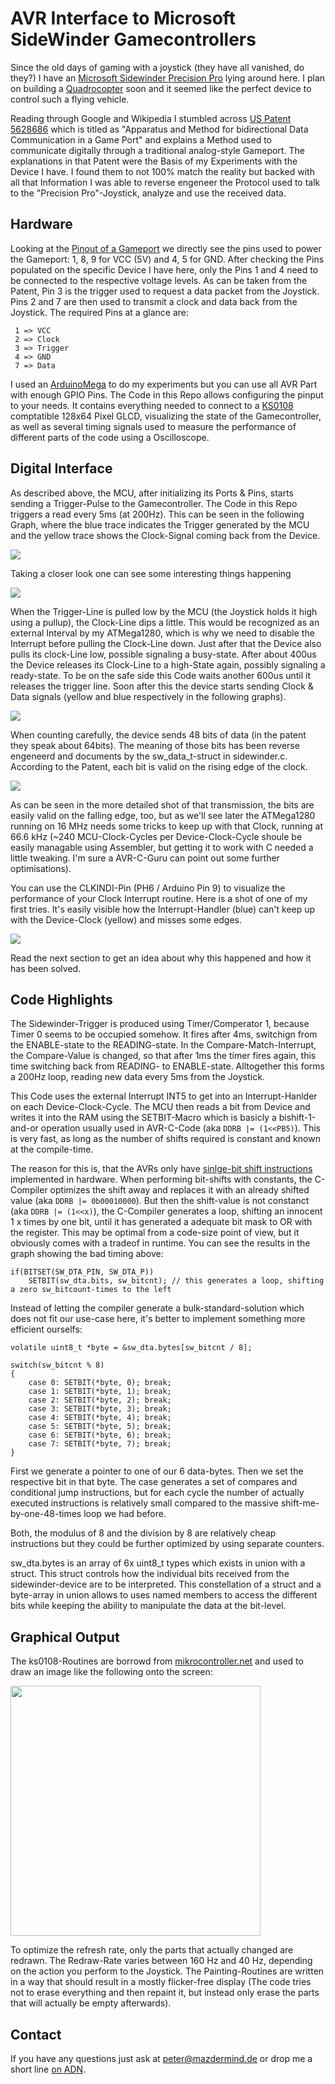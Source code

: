 # AVR Interface to Microsoft SideWinder Gamecontrollers

Since the old days of gaming with a joystick (they have all vanished, do they?) I have an [Microsoft Sidewinder Precision Pro](http://en.wikipedia.org/wiki/Microsoft_SideWinder#Precision_Pro) lying around here. I plan on building a [Quadrocopter](http://en.wikipedia.org/wiki/Quadrocopter) soon and it seemed like the perfect device to control such a flying vehicle.

Reading through Google and Wikipedia I stumbled across [US Patent 5628686](patentimages.storage.googleapis.com/pdfs/US5628686.pdf) which is titled as "Apparatus and Method for bidirectional Data Communication in a Game Port" and explains a Method used to communicate digitally through a traditional analog-style Gameport. The explanations in that Patent were the Basis of my Experiments with the Device I have. I found them to not 100% match the reality but backed with all that Information I was able to reverse engeneer the Protocol used to talk to the "Precision Pro"-Joystick, analyze and use the received data.



## Hardware
Looking at the [Pinout of a Gameport](http://www.dstrom.de/ds/gameport.htm) we directly see the pins used to power the Gameport: 1, 8, 9 for VCC (5V) and 4, 5 for GND. After checking the Pins populated on the specific Device I have here, only the Pins 1 and 4 need to be connected to the respective voltage levels. As can be taken from the Patent, Pin 3 is the trigger used to request a data packet from the Joystick. Pins 2 and 7 are then used to transmit a clock and data back from the Joystick. The required Pins at a glance are:
```
 1 => VCC
 2 => Clock
 3 => Trigger
 4 => GND
 7 => Data
```
I used an [ArduinoMega](http://arduino.cc/de/Main/ArduinoBoardMega) to do my experiments but you can use all AVR Part with enough GPIO Pins. The Code in this Repo allows configuring the pinput to your needs. It contains everything needed to connect to a [KS0108](https://www.google.de/search?q=KS0108+lcd) comptatible 128x64 Pixel GLCD, visualizing the state of the Gamecontroller, as well as several timing signals used to measure the performance of different parts of the code using a Oscilloscope.



## Digital Interface
As described above, the MCU, after initializing its Ports & Pins, starts sending a Trigger-Pulse to the Gamecontroller. The Code in this Repo triggers a read every 5ms (at 200Hz). This can be seen in the following Graph, where the blue trace indicates the Trigger generated by the MCU and the yellow trace shows the Clock-Signal coming back from the Device.

<img src="doc/trig.png">

Taking a closer look one can see some interesting things happening

<img src="doc/trig2.png">

When the Trigger-Line is pulled low by the MCU (the Joystick holds it high using a pullup), the Clock-Line dips a little. This would be recognized as an external Interval by my ATMega1280, which is why we need to disable the Interrupt before pulling the Clock-Line down. Just after that the Device also pulls its clock-Line low, possible signaling a busy-state. After about 400us the Device releases its Clock-Line to a high-State again, possibly signaling a ready-state. To be on the safe side this Code waits another 600us until it releases the trigger line. Soon after this the device starts sending Clock & Data signals (yellow and blue respectively in the following graphs).

<img src="doc/data.png">

When counting carefully, the device sends 48 bits of data (in the patent they speak about 64bits). The meaning of those bits has been reverse engeneerd and documents by the sw_data_t-struct in sidewinder.c. According to the Patent, each bit is valid on the rising edge of the clock.

<img src="doc/data.png">

As can be seen in the more detailed shot of that transmission, the bits are easily valid on the falling edge, too, but as we'll see later the ATMega1280 running on 16 MHz needs some tricks to keep up with that Clock, running at 66.6 kHz (~240 MCU-Clock-Cycles per Device-Clock-Cycle shoule be easily managable using Assembler, but getting it to work with C needed a little tweaking. I'm sure a AVR-C-Guru can point out some further optimisations).

You can use the CLKINDI-Pin (PH6 / Arduino Pin 9) to visualize the performance of your Clock Interrupt routine. Here is a shot of one of my first tries. It's easily visible how the Interrupt-Handler (blue) can't keep up with the Device-Clock (yellow) and misses some edges.

<img src="doc/badclk.png">

Read the next section to get an idea about why this happened and how it has been solved.



## Code Highlights
The Sidewinder-Trigger is produced using Timer/Comperator 1, because Timer 0 seems to be occupied somehow. It fires after 4ms, switchign from the ENABLE-state to the READING-state. In the Compare-Match-Interrupt, the Compare-Value is changed, so that after 1ms the timer fires again, this time switching back from READING- to ENABLE-state. Alltogether this forms a 200Hz loop, reading new data every 5ms from the Joystick.

This Code uses the external Interrupt INT5 to get into an Interrupt-Hanlder on each Device-Clock-Cycle. The MCU then reads a bit from Device and writes it into the RAM using the SETBIT-Macro which is basicly a bishift-1-and-or operation usually used in AVR-C-Code (aka `DDRB |= (1<<PB5)`). This is very fast, as long as the number of shifts required is constant and known at the compile-time.

The reason for this is, that the AVRs only have [sinlge-bit shift instructions](http://www.atmel.com/images/doc0856.pdf) implemented in hardware. When performing bit-shifts with constants, the C-Compiler optimizes the shift away and replaces it with an already shifted value (aka `DDRB |= 0b00010000`). But then the shift-value is not constanct (aka `DDRB |= (1<<x)`), the C-Compiler generates a loop, shifting an innocent 1 x times by one bit, until it has generated a adequate bit mask to OR with the register. This may be optimal from a code-size point of view, but it obviously comes with a tradeof in runtime. You can see the results in the graph showing the bad timing above:

```
if(BITSET(SW_DTA_PIN, SW_DTA_P))
	SETBIT(sw_dta.bits, sw_bitcnt); // this generates a loop, shifting a zero sw_bitcount-times to the left
```

Instead of letting the compiler generate a bulk-standard-solution which does not fit our use-case here, it's better to implement something more efficient ourselfs:

```
volatile uint8_t *byte = &sw_dta.bytes[sw_bitcnt / 8];

switch(sw_bitcnt % 8)
{
	case 0: SETBIT(*byte, 0); break;
	case 1: SETBIT(*byte, 1); break;
	case 2: SETBIT(*byte, 2); break;
	case 3: SETBIT(*byte, 3); break;
	case 4: SETBIT(*byte, 4); break;
	case 5: SETBIT(*byte, 5); break;
	case 6: SETBIT(*byte, 6); break;
	case 7: SETBIT(*byte, 7); break;
}
```

First we generate a pointer to one of our 6 data-bytes. Then we set the respective bit in that byte. The case generates a set of compares and conditional jump instructions, but for each cycle the number of actually executed instructions is relatively small compared to the massive shift-me-by-one-48-times loop we had before.

Both, the modulus of 8 and the division by 8 are relatively cheap instructions but they could be further optimized by using separate counters.

sw_dta.bytes is an array of 6x uint8_t types which exists in union with a struct. This struct controls how the individual bits received from the sidewinder-device are to be interpreted. This constellation of a struct and a byte-array in union allows to uses named members to access the different bits while keeping the ability to manipulate the data at the bit-level.



## Graphical Output
The ks0108-Routines are borrowd from [mikrocontroller.net](http://www.mikrocontroller.net/articles/KS0108_Library) and used to draw an image like the following onto the screen:

<img src="doc/screen.png" width="400">

To optimize the refresh rate, only the parts that actually changed are redrawn. The Redraw-Rate varies between 160 Hz and 40 Hz, depending on the action you perform to the Joystick. The Painting-Routines are written in a way that should result in a mostly flicker-free display (The code tries not to erase everything and then repaint it, but instead only erase the parts that will actually be empty afterwards).



## Contact
If you have any questions just ask at peter@mazdermind.de or drop me a short line [on ADN](https://alpha.app.net/MaZderMind).
